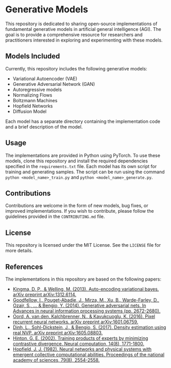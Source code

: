 # Generative Models

This repository is dedicated to sharing open-source implementations of fundamental generative models in artificial general intelligence (AGI). The goal is to provide a comprehensive resource for researchers and practitioners interested in exploring and experimenting with these models.

## Models Included

Currently, this repository includes the following generative models:

- Variational Autoencoder (VAE)
- Generative Adversarial Network (GAN)
- Autoregressive models
- Normalizing Flows
- Boltzmann Machines
- Hopfield Networks
- Diffusion Model

Each model has a separate directory containing the implementation code and a brief description of the model.

## Usage

The implementations are provided in Python using PyTorch. To use these models, clone this repository and install the required dependencies specified in the `requirements.txt` file. Each model has its own script for training and generating samples. The script can be run using the command `python <model_name>_train.py` and `python <model_name>_generate.py`.

## Contributions

Contributions are welcome in the form of new models, bug fixes, or improved implementations. If you wish to contribute, please follow the guidelines provided in the `CONTRIBUTING.md` file.

## License

This repository is licensed under the MIT License. See the `LICENSE` file for more details.

## References

The implementations in this repository are based on the following papers:

- [Kingma, D. P., & Welling, M. (2013). Auto-encoding variational bayes. arXiv preprint arXiv:1312.6114.](https://arxiv.org/abs/1312.6114)
- [Goodfellow, I., Pouget-Abadie, J., Mirza, M., Xu, B., Warde-Farley, D., Ozair, S., ... & Bengio, Y. (2014). Generative adversarial nets. In Advances in neural information processing systems (pp. 2672-2680).](https://arxiv.org/abs/1406.2661)
- [Oord, A. van den, Kalchbrenner, N., & Kavukcuoglu, K. (2016). Pixel recurrent neural networks. arXiv preprint arXiv:1601.06759.](https://arxiv.org/abs/1601.06759)
- [Dinh, L., Sohl-Dickstein, J., & Bengio, S. (2017). Density estimation using real NVP. arXiv preprint arXiv:1605.08803.](https://arxiv.org/abs/1605.08803)
- [Hinton, G. E. (2002). Training products of experts by minimizing contrastive divergence. Neural computation, 14(8), 1771-1800.](https://www.cs.toronto.edu/~hinton/absps/hinton_techreport.pdf)
- [Hopfield, J. J. (1982). Neural networks and physical systems with emergent collective computational abilities. Proceedings of the national academy of sciences, 79(8), 2554-2558.](https://www.pnas.org/content/79/8/2554)
